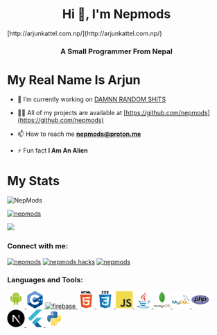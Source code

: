 <h1 align="center">Hi 👋, I'm Nepmods</h1>
[http://arjunkattel.com.np/](http://arjunkattel.com.np/)
<h3 align="center">A Small Programmer From Nepal</h3>
<H1> My Real Name Is Arjun</h1>

- 🔭 I’m currently working on [DAMNN RANDOM SHITS](https://github.com/NepMods)

- 👨‍💻 All of my projects are available at [https://github.com/nepmods](https://github.com/nepmods)

- 📫 How to reach me **nepmods@proton.me**

- ⚡ Fun fact **I Am An Alien**

<H1>My Stats</h1>
<p align="left"> <img src="https://komarev.com/ghpvc/?username=nepmods&label=Profile%20views&color=0e75b6&style=flat" alt="NepMods" /> </p>

<p align="left"> <a href="https://github.com/ryo-ma/github-profile-trophy"><img src="https://github-profile-trophy.vercel.app/?username=nepmods" alt="nepmods" /></a> </p>

![](https://github-readme-stats.vercel.app/api?username=nepmods&show_icons=true&theme=radical)
<h3 align="left">Connect with me:</h3>
<p align="left">
<a href="https://twitter.com/nepmods" target="blank"><img align="center" src="https://raw.githubusercontent.com/rahuldkjain/github-profile-readme-generator/master/src/images/icons/Social/twitter.svg" alt="nepmods" height="30" width="40" /></a>
<a href="https://youtube.com/channel/UCbw-Tpgym3oafdBtH7spaAw" target="blank"><img align="center" src="https://raw.githubusercontent.com/rahuldkjain/github-profile-readme-generator/master/src/images/icons/Social/youtube.svg" alt="nepmods hacks" height="30" width="40" /></a>
<a href="https://discordapp.com/users/964559141467213954" target="blank"><img align="center" src="https://raw.githubusercontent.com/rahuldkjain/github-profile-readme-generator/master/src/images/icons/Social/discord.svg" alt="nepmods" height="30" width="40" /></a>
</p>

<h3 align="left">Languages and Tools:</h3>
<p align="left"> <a href="https://developer.android.com" target="_blank" rel="noreferrer"> <img src="https://raw.githubusercontent.com/devicons/devicon/master/icons/android/android-original-wordmark.svg" alt="android" width="40" height="40"/> </a> <a href="https://www.w3schools.com/cpp/" target="_blank" rel="noreferrer"> <img src="https://raw.githubusercontent.com/devicons/devicon/master/icons/cplusplus/cplusplus-original.svg" alt="cplusplus" width="40" height="40"/> </a> <a href="https://firebase.google.com/" target="_blank" rel="noreferrer"> <img src="https://www.vectorlogo.zone/logos/firebase/firebase-icon.svg" alt="firebase" width="40" height="40"/> </a> <a href="https://www.w3.org/html/" target="_blank" rel="noreferrer"> <img src="https://raw.githubusercontent.com/devicons/devicon/master/icons/html5/html5-original-wordmark.svg" alt="html5" width="40" height="40"/> </a> <a href="https://www.w3.org/css/" target="_blank" rel="noreferrer"> <img src="https://raw.githubusercontent.com/devicons/devicon/master/icons/css3/css3-original-wordmark.svg" alt="css" width="40" height="40"/> </a> <a href="https://www.w3.org/html/" target="_blank" rel="noreferrer"> <img src="https://raw.githubusercontent.com/devicons/devicon/master/icons/javascript/javascript-original.svg" alt="js" width="40" height="40"/> </a> <a href="https://www.java.com" target="_blank" rel="noreferrer"> <img src="https://raw.githubusercontent.com/devicons/devicon/master/icons/java/java-original.svg" alt="java" width="40" height="40"/> </a> <a href="https://www.mongodb.com/" target="_blank" rel="noreferrer"> <img src="https://raw.githubusercontent.com/devicons/devicon/master/icons/mongodb/mongodb-original-wordmark.svg" alt="mongodb" width="40" height="40"/> </a> <a href="https://www.mysql.com/" target="_blank" rel="noreferrer"> <img src="https://raw.githubusercontent.com/devicons/devicon/master/icons/mysql/mysql-original-wordmark.svg" alt="mysql" width="40" height="40"/> </a> <a href="https://www.php.net" target="_blank" rel="noreferrer"> <img src="https://raw.githubusercontent.com/devicons/devicon/master/icons/php/php-original.svg" alt="php" width="40" height="40"/>  </a><a href="https://nextjs.org/" target="_blank" rel="noreferrer"> <img src="https://raw.githubusercontent.com/devicons/devicon/master/icons/nextjs/nextjs-original.svg" alt="nextjs" width="40" height="40"/>  </a> <a href="https://flutter.dev/" target="_blank" rel="noreferrer"> <img src="https://raw.githubusercontent.com/devicons/devicon/master/icons/flutter/flutter-original.svg" alt="nextjs" width="40" height="40"/>  </a>  <a href="https://flutter.dev/" target="_blank" rel="noreferrer"> <img src="https://raw.githubusercontent.com/devicons/devicon/master/icons/python/python-original.svg" alt="nextjs" width="40" height="40"/>  </a> </p>

